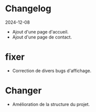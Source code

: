 # Changelog

2024-12-08
- Ajout d'une page d'accueil.
- Ajout d'une page de contact.

# fixer
- Correction de divers bugs d'affichage.

# Changer
- Amélioration de la structure du projet.
